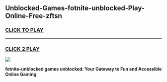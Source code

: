 
## Unblocked-Games-fotnite-unblocked-Play-Online-Free-zftsn
<h3>
<a href="https://premium76.site?title=fotnite-unblocked&ref=26A">CLICK TO PLAY</a></h3>
<hr>

<h3>
<a href="https://premium76.site?title=fotnite-unblocked&ref=26A">CLICK 2 PLAY</a>
  
</h3>

<a href="https://premium76.site?title=fotnite-unblocked&ref=26A"><img src="https://clearcache.store/games.png"></a>


**fotnite-unblocked games unblocked: Your Gateway to Fun and Accessible Online Gaming**
